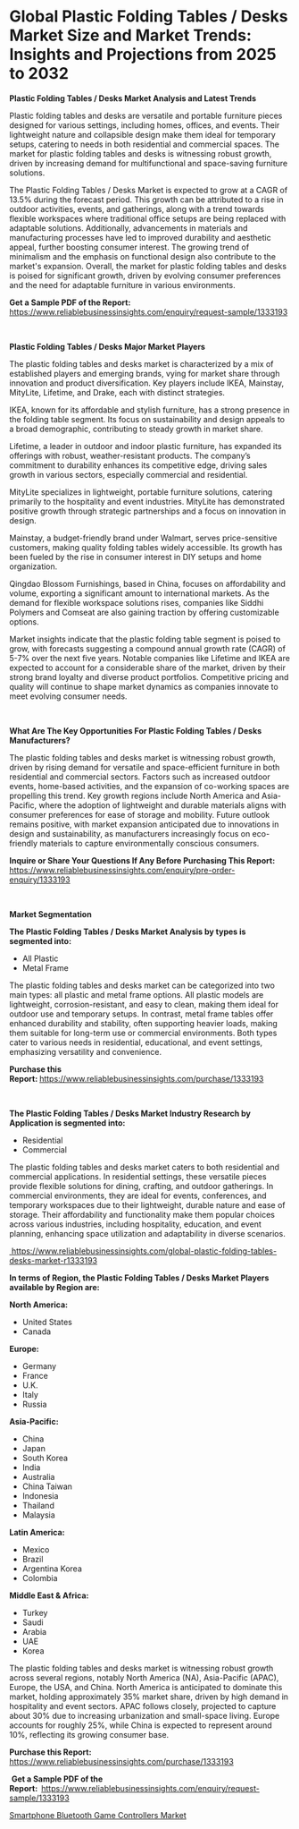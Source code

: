 <p><h1>Global Plastic Folding Tables / Desks Market Size and Market Trends: Insights and Projections from 2025 to 2032</h1></p><p><strong>Plastic Folding Tables / Desks Market Analysis and Latest Trends</strong></p>
<p><p>Plastic folding tables and desks are versatile and portable furniture pieces designed for various settings, including homes, offices, and events. Their lightweight nature and collapsible design make them ideal for temporary setups, catering to needs in both residential and commercial spaces. The market for plastic folding tables and desks is witnessing robust growth, driven by increasing demand for multifunctional and space-saving furniture solutions.</p><p>The Plastic Folding Tables / Desks Market is expected to grow at a CAGR of 13.5% during the forecast period. This growth can be attributed to a rise in outdoor activities, events, and gatherings, along with a trend towards flexible workspaces where traditional office setups are being replaced with adaptable solutions. Additionally, advancements in materials and manufacturing processes have led to improved durability and aesthetic appeal, further boosting consumer interest. The growing trend of minimalism and the emphasis on functional design also contribute to the market's expansion. Overall, the market for plastic folding tables and desks is poised for significant growth, driven by evolving consumer preferences and the need for adaptable furniture in various environments.</p></p>
<p><strong>Get a Sample PDF of the Report:&nbsp;</strong> <a href="https://www.reliablebusinessinsights.com/enquiry/request-sample/1333193?utm_campaign=2662&utm_medium=2&utm_source=Github&utm_content=ia&utm_term=24032025&utm_id=plastic-folding-tables-desks">https://www.reliablebusinessinsights.com/enquiry/request-sample/1333193</a></p>
<p>&nbsp;</p>
<p><strong>Plastic Folding Tables / Desks Major Market Players</strong></p>
<p><p>The plastic folding tables and desks market is characterized by a mix of established players and emerging brands, vying for market share through innovation and product diversification. Key players include IKEA, Mainstay, MityLite, Lifetime, and Drake, each with distinct strategies.</p><p>IKEA, known for its affordable and stylish furniture, has a strong presence in the folding table segment. Its focus on sustainability and design appeals to a broad demographic, contributing to steady growth in market share. </p><p>Lifetime, a leader in outdoor and indoor plastic furniture, has expanded its offerings with robust, weather-resistant products. The company’s commitment to durability enhances its competitive edge, driving sales growth in various sectors, especially commercial and residential.</p><p>MityLite specializes in lightweight, portable furniture solutions, catering primarily to the hospitality and event industries. MityLite has demonstrated positive growth through strategic partnerships and a focus on innovation in design.</p><p>Mainstay, a budget-friendly brand under Walmart, serves price-sensitive customers, making quality folding tables widely accessible. Its growth has been fueled by the rise in consumer interest in DIY setups and home organization.</p><p>Qingdao Blossom Furnishings, based in China, focuses on affordability and volume, exporting a significant amount to international markets. As the demand for flexible workspace solutions rises, companies like Siddhi Polymers and Comseat are also gaining traction by offering customizable options.</p><p>Market insights indicate that the plastic folding table segment is poised to grow, with forecasts suggesting a compound annual growth rate (CAGR) of 5-7% over the next five years. Notable companies like Lifetime and IKEA are expected to account for a considerable share of the market, driven by their strong brand loyalty and diverse product portfolios. Competitive pricing and quality will continue to shape market dynamics as companies innovate to meet evolving consumer needs.</p></p>
<p>&nbsp;</p>
<p><strong>What Are The Key Opportunities For Plastic Folding Tables / Desks Manufacturers?</strong></p>
<p><p>The plastic folding tables and desks market is witnessing robust growth, driven by rising demand for versatile and space-efficient furniture in both residential and commercial sectors. Factors such as increased outdoor events, home-based activities, and the expansion of co-working spaces are propelling this trend. Key growth regions include North America and Asia-Pacific, where the adoption of lightweight and durable materials aligns with consumer preferences for ease of storage and mobility. Future outlook remains positive, with market expansion anticipated due to innovations in design and sustainability, as manufacturers increasingly focus on eco-friendly materials to capture environmentally conscious consumers.</p></p>
<p><strong>Inquire or Share Your Questions If Any Before Purchasing This Report:</strong> <a href="https://www.reliablebusinessinsights.com/enquiry/pre-order-enquiry/1333193?utm_campaign=2662&utm_medium=2&utm_source=Github&utm_content=ia&utm_term=24032025&utm_id=plastic-folding-tables-desks">https://www.reliablebusinessinsights.com/enquiry/pre-order-enquiry/1333193</a></p>
<p>&nbsp;</p>
<p><strong>Market Segmentation</strong></p>
<p><strong>The Plastic Folding Tables / Desks Market Analysis by types is segmented into:</strong></p>
<p><ul><li>All Plastic</li><li>Metal Frame</li></ul></p>
<p><p>The plastic folding tables and desks market can be categorized into two main types: all plastic and metal frame options. All plastic models are lightweight, corrosion-resistant, and easy to clean, making them ideal for outdoor use and temporary setups. In contrast, metal frame tables offer enhanced durability and stability, often supporting heavier loads, making them suitable for long-term use or commercial environments. Both types cater to various needs in residential, educational, and event settings, emphasizing versatility and convenience.</p></p>
<p><strong>Purchase this Report:&nbsp;</strong><a href="https://www.reliablebusinessinsights.com/purchase/1333193?utm_campaign=2662&utm_medium=2&utm_source=Github&utm_content=ia&utm_term=24032025&utm_id=plastic-folding-tables-desks">https://www.reliablebusinessinsights.com/purchase/1333193</a></p>
<p>&nbsp;</p>
<p><strong>The Plastic Folding Tables / Desks Market Industry Research by Application is segmented into:</strong></p>
<p><ul><li>Residential</li><li>Commercial</li></ul></p>
<p><p>The plastic folding tables and desks market caters to both residential and commercial applications. In residential settings, these versatile pieces provide flexible solutions for dining, crafting, and outdoor gatherings. In commercial environments, they are ideal for events, conferences, and temporary workspaces due to their lightweight, durable nature and ease of storage. Their affordability and functionality make them popular choices across various industries, including hospitality, education, and event planning, enhancing space utilization and adaptability in diverse scenarios.</p></p>
<p><a href="https://www.reliablebusinessinsights.com/global-plastic-folding-tables-desks-market-r1333193?utm_campaign=2662&utm_medium=2&utm_source=Github&utm_content=ia&utm_term=24032025&utm_id=plastic-folding-tables-desks">&nbsp;https://www.reliablebusinessinsights.com/global-plastic-folding-tables-desks-market-r1333193</a></p>
<p><strong>In terms of Region, the Plastic Folding Tables / Desks Market Players available by Region are:</strong></p>
<p>
    <p> <strong> North America: </strong>
        <ul>
            <li>United States</li>
            <li>Canada</li>
        </ul>
        </p> 
    <p> <strong> Europe: </strong>
        <ul>
            <li>Germany</li>
            <li>France</li>
            <li>U.K.</li>
            <li>Italy</li>
            <li>Russia</li>
        </ul>
        </p> 
    <p> <strong> Asia-Pacific: </strong>
        <ul>
            <li>China</li>
            <li>Japan</li>
            <li>South Korea</li>
            <li>India</li>
            <li>Australia</li>
            <li>China Taiwan</li>
            <li>Indonesia</li>
            <li>Thailand</li>
            <li>Malaysia</li>
        </ul>
        </p> 
    <p> <strong> Latin America: </strong>
        <ul>
            <li>Mexico</li>
            <li>Brazil</li>
            <li>Argentina Korea</li>
            <li>Colombia</li>
        </ul>
        </p> 
    <p> <strong> Middle East & Africa: </strong>
        <ul>
            <li>Turkey</li>
            <li>Saudi</li>
            <li>Arabia</li>
            <li>UAE</li>
            <li>Korea</li>
        </ul>
    </p>
    </p>
<p><p>The plastic folding tables and desks market is witnessing robust growth across several regions, notably North America (NA), Asia-Pacific (APAC), Europe, the USA, and China. North America is anticipated to dominate this market, holding approximately 35% market share, driven by high demand in hospitality and event sectors. APAC follows closely, projected to capture about 30% due to increasing urbanization and small-space living. Europe accounts for roughly 25%, while China is expected to represent around 10%, reflecting its growing consumer base.</p></p>
<p><strong>Purchase this Report: </strong><a href="https://www.reliablebusinessinsights.com/purchase/1333193?utm_campaign=2662&utm_medium=2&utm_source=Github&utm_content=ia&utm_term=24032025&utm_id=plastic-folding-tables-desks">https://www.reliablebusinessinsights.com/purchase/1333193</a></p>
<p>&nbsp;<strong>Get a Sample PDF of the Report:&nbsp;&nbsp;</strong><a href="https://www.reliablebusinessinsights.com/enquiry/request-sample/1333193?utm_campaign=2662&utm_medium=2&utm_source=Github&utm_content=ia&utm_term=24032025&utm_id=plastic-folding-tables-desks">https://www.reliablebusinessinsights.com/enquiry/request-sample/1333193</a></p>
<p><strong></strong></p>
<p><p><a href="https://github.com/rushanday/Market-Research-Report-List-1/blob/main/smartphone-bluetooth-game-controllers-market.md?utm_campaign=2662&utm_medium=2&utm_source=Github&utm_content=ia&utm_term=24032025&utm_id=plastic-folding-tables-desks">Smartphone Bluetooth Game Controllers Market</a></p></p>